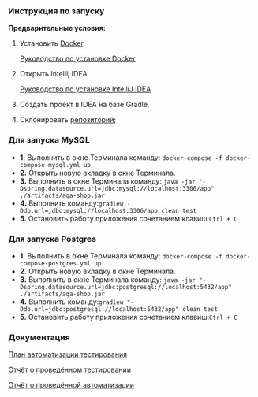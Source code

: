 
### **Инструкция по запуску**
**Предварительные условия:**
1. Установить [Docker](https://www.docker.com/).
   
   [Руководство по установке Docker](https://github.com/netology-code/aqa-homeworks/blob/master/docker/installation.md)
2. Открыть Intellij IDEA.
   
   [Руководство по установке IntelliJ IDEA](https://github.com/netology-code/javaqa-homeworks/blob/master/intro/idea.md)
3. Создать проект в IDEA на базе Gradle.
4. Склонировать [репозиторий]();

### **Для запуска MySQL**

   - **1.** Выполнить в окне Терминала команду: ```docker-compose -f docker-compose-mysql.yml up```
   - **2.** Открыть новую вкладку в окне Терминала.
   - **3.** Выполнить в окне Терминала команду: ```java -jar "-Dspring.datasource.url=jdbc:mysql://localhost:3306/app" ./artifacts/aqa-shop.jar```
   - **4.** Выполнить команду:```gradlew -Ddb.url=jdbc:mysql://localhost:3306/app clean test```
   - **5.** Остановить работу приложения сочетанием клавиш:```Ctrl + C```

### **Для запуска Postgres**

   - **1.** Выполнить в окне Терминала команду: ```docker-compose -f docker-compose-postgres.yml up```
   - **2.** Открыть новую вкладку в окне Терминала.
   - **3.** Выполнить в окне Терминала команду: ```java -jar "-Dspring.datasource.url=jdbc:postgresql://localhost:5432/app" ./artifacts/aqa-shop.jar```
   - **4.** Выполнить команду:```gradlew "-Ddb.url=jdbc:postgresql://localhost:5432/app" clean test```
   - **5.** Остановить работу приложения сочетанием клавиш:```Ctrl + C```

### Документация

[План автоматизации тестирования]()

[Отчёт о проведённом тестировании]()

[Отчёт о проведённой автоматизации]()
